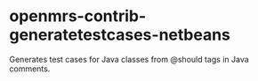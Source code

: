 openmrs-contrib-generatetestcases-netbeans
==========================================

Generates test cases for Java classes from @should tags in Java comments.